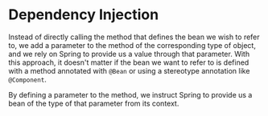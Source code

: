 # Dependency Injection

Instead of directly calling the method that defines the bean we wish to refer to, we add a parameter to the method of the corresponding type of object, and we rely on Spring to provide us a value through that parameter.
With this approach, it doesn't matter if the bean we want to refer to is defined with a method annotated with `@Bean` or using a stereotype annotation like `@Component`.

By defining a parameter to the method, we instruct Spring to provide us a bean of the type of that parameter from its context.